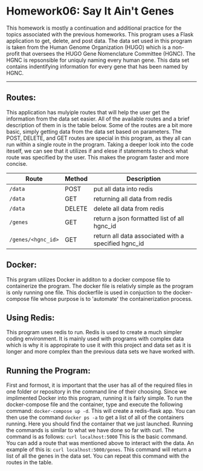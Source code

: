
# Homework06: Say It Ain't Genes

This homework is mostly a continuation and additional practice for the topics associated with the previous homeworks.
This program uses a Flask application to get, delete, and post data. The data set used in this program is taken from the Human
Genome Organization (HUGO) which is a non-profit that oversees the HUGO Gene Nomenclature Committee (HGNC). The HGNC is 
repsonsible for uniquly naming every human gene. This data set contains indentifying information for every gene that has been 
named by HGNC.

---

## Routes:

This application has mulyiple routes that will help the user get the information from the data set easier. All of the available
routes and a brief description of them in is the table below. Some of the routes are a bit more basic, simply getting data from the 
data set based on parameters. The POST, DELETE, and GET routes are special in this program, as they all can run within a single 
route in the program. Taking a deeper look into the code iteself, we can see that it utilizes if and elese if statements to 
check what route was specified by the user. This makes the program faster and more concise. 

| Route | Method | Description |
| ----- | ----- | ----- |
| `/data` | POST | put all data into redis |
| `/data` | GET | returning all data from redis |
| `/data` | DELETE | delete all data from redis |
| `/genes` | GET | return a json formatted list of all hgnc_id |
| `/genes/<hgnc_id>` | GET | return all data associated with a specified hgnc_id |

## Docker:

This prgram utilizes Docker in additon to a docker compose file to containerize the program. The docker file is relativly simple as
the program is only running one file. This dockerfile is used in conjuction to the docker-compose file whose purpose is to
'automate' the containerization process.

## Using Redis:

This program uses redis to run. Redis is used to create a much simpler coding environment. It is mainly used with programs with 
complex data which is why it is appropirate to use it with this project and data set as it is longer and more complex than the
previous data sets we have worked with. 

## Running the Program:

First and formost, it is important that the user has all of the required files in one folder or repository in the command line of 
their choosing. Since we implimented Docker into this program, running it is fairly simple. To run the docker-compose file and the 
container, type and execute the following command: `docker-compose up -d`. This will create a redis-flask app. You can then use
the command `docker ps -a` to get a list of all of the containers running. Here you should find the container that we just 
launched. Running the commands is similar to what we have done so far with curl. The command is as follows: `curl localhost:5000`
This is the basic command. You can add a route that was mentioned above to interact with the data. An example of this is:
`curl localhost:5000/genes`. This command will return a list of all the genes in the data set. You can repeat this command with the 
routes in the table.  

